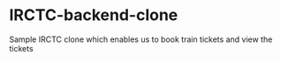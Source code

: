 # IRCTC-backend-clone
Sample IRCTC clone which enables us to book train tickets and view the tickets
